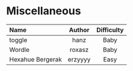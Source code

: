 # Miscellaneous

| Name              | Author | Difficulty |
| :---------------- | :----: | :--------: |
| toggle | hanz  |    Baby    |           |
| Wordle | roxasz  |    Baby    |
| Hexahue Bergerak | erzyyyy | Easy |            
